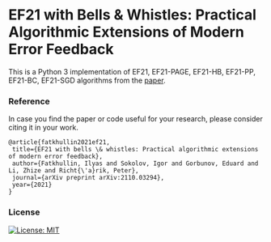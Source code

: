 # EF21 with Bells & Whistles: Practical Algorithmic Extensions of Modern Error Feedback
This is a Python 3 implementation of EF21, EF21-PAGE, EF21-HB, EF21-PP, EF21-BC, EF21-SGD algorithms from the [paper](https://arxiv.org/abs/2110.03294).

### Reference
In case you find the paper or code useful for your research, please consider citing it in your work.

 ```
@article{fatkhullin2021ef21,
  title={EF21 with bells \& whistles: Practical algorithmic extensions of modern error feedback},
  author={Fatkhullin, Ilyas and Sokolov, Igor and Gorbunov, Eduard and Li, Zhize and Richt{\'a}rik, Peter},
  journal={arXiv preprint arXiv:2110.03294},
  year={2021}
}

 ```
 ### License
 [![License: MIT](https://img.shields.io/badge/License-MIT-yellow.svg)](https://opensource.org/licenses/MIT)
